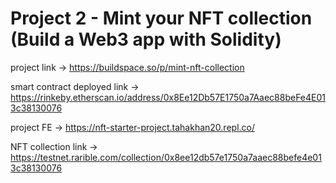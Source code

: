 # Project 2 - Mint your NFT collection  (Build a Web3 app with Solidity)

project link -> https://buildspace.so/p/mint-nft-collection

smart contract deployed link -> https://rinkeby.etherscan.io/address/0x8Ee12Db57E1750a7Aaec88beFe4E013c38130076

project FE -> https://nft-starter-project.tahakhan20.repl.co/

NFT collection link -> https://testnet.rarible.com/collection/0x8ee12db57e1750a7aaec88befe4e013c38130076